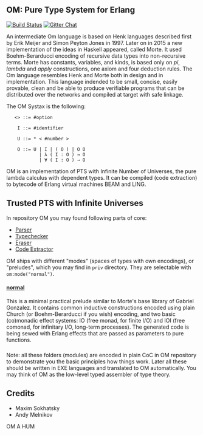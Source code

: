 OM: Pure Type System for Erlang
-------------------------------

[![Build Status](https://travis-ci.org/groupoid/om.svg?branch=master)](https://travis-ci.org/groupoid/om)
[![Gitter Chat](https://img.shields.io/gitter/room/badges/shields.svg)](https://gitter.im/groupoid/om)

An intermediate Om language is based on Henk languages described first
by Erik Meijer and Simon Peyton Jones in 1997. Later on in 2015 a new implementation of the ideas
in Haskell appeared, called Morte. It used Boehm-Berarducci encoding of recursive data types into non-recursive terms.
Morte has constants, variables, and kinds, is based only on *pi*, *lambda* and *apply* constructions,
one axiom and four deduction rules. The Om language resembles Henk and Morte both in design
and in implementation. This language indended to be small, concise, easily provable, clean and be able
to produce verifiable programs that can be distributed over the networks and compiled at target with
safe linkage.

The OM Systax is the following:

```
   <> ::= #option

    I ::= #identifier

    U ::= * < #number >

    O ::= U | I | ( O ) | O O
            | λ ( I : O ) → O
            | ∀ ( I : O ) → O
```

OM is an implementation of PTS with Infinite Number of Universes,
the pure lambda calculus with dependent types. It can be compiled (code extraction) to bytecode
of Erlang virtual machines BEAM and LING.

Trusted PTS with Infinite Universes
-----------------------------------

In repository OM you may found following parts of core:

* [Parser](https://github.com/groupoid/om/blob/master/src/om_parse.erl)
* [Typechecker](https://github.com/groupoid/om/blob/master/src/om_type.erl)
* [Eraser](https://github.com/groupoid/om/blob/master/src/om_erase.erl)
* [Code Extractor](https://github.com/groupoid/om/blob/master/src/om_extract.erl)

OM ships with different "modes" (spaces of types with own encodings), or "preludes", which
you may find in `priv` directory. They are selectable with `om:mode("normal")`.

#### [normal](https://github.com/groupoid/om/tree/master/priv/normal)

This is a minimal practical prelude similar to Morte's base library of Gabriel Gonzalez.
It contains common inductive constructions encoded using plain Church (or Boehm-Berarducci if you wish) encoding,
and two basic (co)monadic effect systems: IO (free monad, for finite I/O) and IOI (free comonad,
for infinitary I/O, long-term processes). The generated code is being sewed with
Erlang effects that are passed as parameters to pure functions.

###

Note: all these folders (modules) are encoded in plain CoC in OM repository to demonstrate
you the basic principles how things work. Later all these should be written in EXE languages and translated to OM
automatically. You may think of OM as the low-level typed assembler of type theory.

Credits
-------

* Maxim Sokhatsky
* Andy Melnikov

OM A HUM
